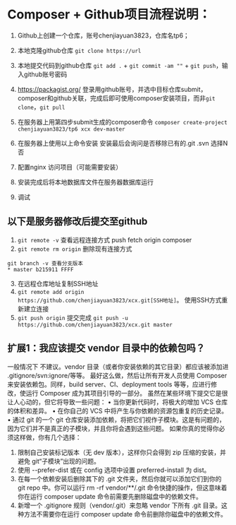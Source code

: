# Composer + Github项目流程说明：
1.	Github上创建一个仓库，账号chenjiayuan3823，仓库名tp6；
2.	本地克隆github仓库 `git clone https://url`
3.	本地提交代码到github仓库 `git add .` + `git commit -am ""` + `git push`，输入github账号密码
4.	https://packagist.org/ 登录用github账号，并选中目标仓库submit，composer和github关联，完成后即可使用composer安装项目，而非`git clone`，`git pull`
5.	在服务器上用第四步submit生成的composer命令
    `composer create-project chenjiayuan3823/tp6 xcx dev-master`

6.	在服务器上使用以上命令安装 安装最后会询问是否移除已有的.git .svn  选择N否
7.	配置nginx 访问项目（可能需要安装）
8.	安装完成后将本地数据库文件在服务器数据库运行
9.	调试

## 以下是服务器修改后提交至github
1. `git remote -v` 查看远程连接方式 push fetch origin composer
2. `git remote rm origin` 删除现有连接方式
```
git branch -v 查看分支版本
* master b215911 FFFF
```

3. 在远程仓库地址复制SSH地址
4. `git remote add origin https://github.com/chenjiayuan3823/xcx.git[SSH地址]`。 使用SSH方式重新建立连接
5. `git push origin`  提交完成
    `git push -u https://github.com/chenjiayuan3823/xcx.git master`

## 扩展1：我应该提交 vendor 目录中的依赖包吗？
一般情况下 不建议。vendor 目录（或者你安装依赖的其它目录）都应该被添加进 .gitignore/svn:ignore/等等。
最好这么做，然后让所有开发人员使用 Composer 来安装依赖包。同样，build server、CI、deployment tools 等等，应进行修改，使运行 Composer 成为其项目引导的一部分。
虽然在某些环境下提交它是很让人心动的，但它将导致一些问题：
•	当你更新代码时，将极大的增加 VCS 仓库的体积和差异。
•	在你自己的 VCS 中将产生与你依赖的资源包重复的历史记录。
•	通过 git 的一个 git 仓库安装添加依赖，将把它们视作子模块。这是有问题的，因为它们并不是真正的子模块，并且你将会遇到这些问题。
如果你真的觉得你必须这样做，你有几个选择：
1.	限制自己安装标记版本（无 dev 版本），这样你只会得到 zip 压缩的安装，并避免 git“子模块”出现的问题。
2.	使用 --prefer-dist 或在 config 选项中设置 preferred-install 为 dist。
3.	在每一个依赖安装后删除其下的 .git 文件夹，然后你就可以添加它们到你的 git repo 中。你可以运行 rm -rf vendor/**/.git 命令快捷的操作，但这意味着你在运行 composer update 命令前需要先删除磁盘中的依赖文件。
4.	新增一个 .gitignore 规则（vendor/.git）来忽略 vendor 下所有 .git 目录。这种方法不需要你在运行 composer update 命令前删除你磁盘中的依赖文件。

